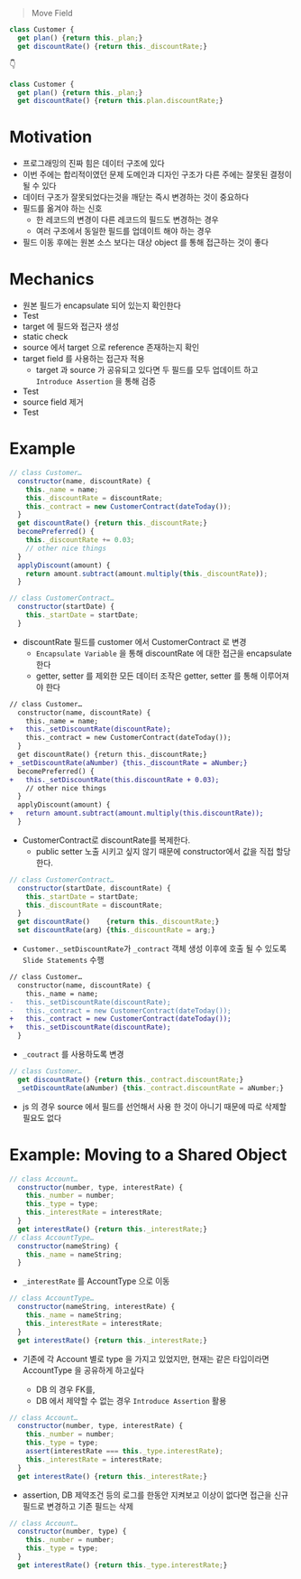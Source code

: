 > Move Field

```js
class Customer {
  get plan() {return this._plan;}
  get discountRate() {return this._discountRate;}
```

👇

```js
class Customer {
  get plan() {return this._plan;}
  get discountRate() {return this.plan.discountRate;}
```

# Motivation

- 프로그래밍의 진짜 힘은 데이터 구조에 있다
- 이번 주에는 합리적이였던 문제 도메인과 디자인 구조가 다른 주에는 잘못된 결정이 될 수 있다
- 데이터 구조가 잘못되었다는것을 깨닫는 즉시 변경하는 것이 중요하다
- 필드를 옮겨야 하는 신호
  - 한 레코드의 변경이 다른 레코드의 필드도 변경하는 경우
  - 여러 구조에서 동일한 필드를 업데이트 해야 하는 경우
- 필드 이동 후에는 원본 소스 보다는 대상 object 를 통해 접근하는 것이 좋다

# Mechanics

- 원본 필드가 encapsulate 되어 있는지 확인한다
- Test
- target 에 필드와 접근자 생성
- static check
- source 에서 target 으로 reference 존재하는지 확인
- target field 를 사용하는 접근자 적용
  - target 과 source 가 공유되고 있다면 두 필드를 모두 업데이트 하고 `Introduce Assertion` 을 통해 검증
- Test
- source field 제거
- Test

# Example

```js
// class Customer…
  constructor(name, discountRate) {
    this._name = name;
    this._discountRate = discountRate;
    this._contract = new CustomerContract(dateToday());
  }
  get discountRate() {return this._discountRate;}
  becomePreferred() {
    this._discountRate += 0.03;
    // other nice things
  }
  applyDiscount(amount) {
    return amount.subtract(amount.multiply(this._discountRate));
  }

// class CustomerContract…
  constructor(startDate) {
    this._startDate = startDate;
  }

```

- discountRate 필드를 customer 에서 CustomerContract 로 변경
  - `Encapsulate Variable` 을 통해 discountRate 에 대한 접근을 encapsulate 한다
  - getter, setter 를 제외한 모든 데이터 조작은 getter, setter 를 통해 이루어져야 한다

```diff
// class Customer…
  constructor(name, discountRate) {
    this._name = name;
+   this._setDiscountRate(discountRate);
    this._contract = new CustomerContract(dateToday());
  }
  get discountRate() {return this._discountRate;}
+ _setDiscountRate(aNumber) {this._discountRate = aNumber;}
  becomePreferred() {
+   this._setDiscountRate(this.discountRate + 0.03);
    // other nice things
  }
  applyDiscount(amount) {
+   return amount.subtract(amount.multiply(this.discountRate));
  }
```

- CustomerContract로 discountRate를 복제한다.
  - public setter 노출 시키고 싶지 않기 때문에 constructor에서 값을 직접 할당한다.

```js
// class CustomerContract…
  constructor(startDate, discountRate) {
    this._startDate = startDate;
    this._discountRate = discountRate;
  }
  get discountRate()    {return this._discountRate;}
  set discountRate(arg) {this._discountRate = arg;}
```

- `Customer._setDiscountRate`가 `_contract` 객체 생성 이후에 호출 될 수 있도록 `Slide Statements` 수행

```diff
// class Customer…
  constructor(name, discountRate) {
    this._name = name;
-   this._setDiscountRate(discountRate);
-   this._contract = new CustomerContract(dateToday());
+   this._contract = new CustomerContract(dateToday());
+   this._setDiscountRate(discountRate);
  }
```

- `_coutract` 를 사용하도록 변경

```js
// class Customer…
  get discountRate() {return this._contract.discountRate;}
  _setDiscountRate(aNumber) {this._contract.discountRate = aNumber;}
```

- js 의 경우 source 에서 필드를 선언해서 사용 한 것이 아니기 때문에 따로 삭제할 필요도 없다

# Example: Moving to a Shared Object

```js
// class Account…
  constructor(number, type, interestRate) {
    this._number = number;
    this._type = type;
    this._interestRate = interestRate;
  }
  get interestRate() {return this._interestRate;}
// class AccountType…
  constructor(nameString) {
    this._name = nameString;
  }
```

- `_interestRate` 를 AccountType 으로 이동

```js
// class AccountType…
  constructor(nameString, interestRate) {
    this._name = nameString;
    this._interestRate = interestRate;
  }
  get interestRate() {return this._interestRate;}
```

- 기존에 각 Account 별로 type 을 가지고 있었지만, 현재는 같은 타입이라면 AccountType 을 공유하게 하고싶다

  - DB 의 경우 FK를,
  - DB 에서 제약할 수 없는 경우 `Introduce Assertion` 활용

```js
// class Account…
  constructor(number, type, interestRate) {
    this._number = number;
    this._type = type;
    assert(interestRate === this._type.interestRate);
    this._interestRate = interestRate;
  }
  get interestRate() {return this._interestRate;}
```

- assertion, DB 제약조건 등의 로그를 한동안 지켜보고 이상이 없다면 접근을 신규 필드로 변경하고 기존 필드는 삭제

```js
// class Account…
  constructor(number, type) {
    this._number = number;
    this._type = type;
  }
  get interestRate() {return this._type.interestRate;}
```
